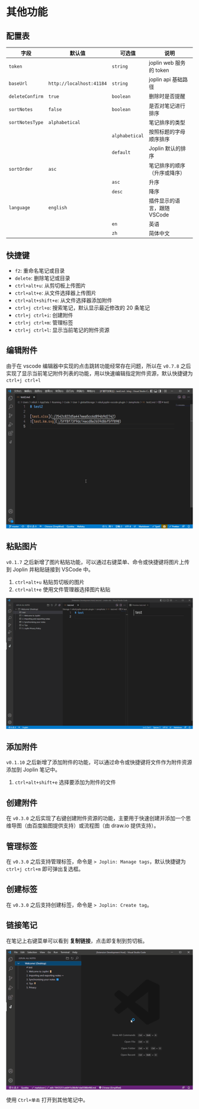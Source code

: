 # 其他功能

## 配置表

| 字段            | 默认值                   | 可选值         | 说明                         |
| --------------- | ------------------------ | -------------- | ---------------------------- |
| `token`         |                          | `string`       | joplin web 服务的 token      |
| `baseUrl`       | `http://localhost:41184` | `string`       | joplin api 基础路径          |
| `deleteConfirm` | `true`                   | `boolean`      | 删除时是否提醒               |
| `sortNotes`     | `false`                  | `boolean`      | 是否对笔记进行排序           |
| `sortNotesType` | `alphabetical`           |                | 笔记排序的类型               |
|                 |                          | `alphabetical` | 按照标题的字母顺序排序       |
|                 |                          | `default`      | Joplin 默认的排序            |
| `sortOrder`     | `asc`                    |                | 笔记排序的顺序（升序或降序） |
|                 |                          | `asc`          | 升序                         |
|                 |                          | `desc`         | 降序                         |
| `language`      | `english`                |                | 插件显示的语言，跟随 VSCode  |
|                 |                          | `en`           | 英语                         |
|                 |                          | `zh`           | 简体中文                     |

## 快捷键

- `f2`: 重命名笔记或目录
- `delete`: 删除笔记或目录
- `ctrl+alt+u`: 从剪切板上传图片
- `ctrl+alt+e`: 从文件选择器上传图片
- `ctrl+alt+shift+e`: 从文件选择器添加附件
- `ctrl+j ctrl+o`: 搜索笔记，默认显示最近修改的 20 条笔记
- `ctrl+j ctrl+i`: 创建附件
- `ctrl+j ctrl+m`: 管理标签
- `ctrl+j ctrl+l`: 显示当前笔记的附件资源

## 编辑附件

由于在 vscode 编辑器中实现的点击跳转功能经常存在问题，所以在 `v0.7.8` 之后实现了显示当前笔记附件列表的功能，用以快速编辑指定附件资源，默认快捷键为 `ctrl+j ctrl+l`

![editResource](/images/editResource.gif)

## 粘贴图片

`v0.1.7` 之后新增了图片粘贴功能，可以通过右键菜单、命令或快捷键将图片上传到 Joplin 并粘贴链接到 VSCode 中。

1. `ctrl+alt+u` 粘贴剪切板的图片
2. `ctrl+alt+e` 使用文件管理器选择图片粘贴

![pasteImage](/images/pasteImage.gif)

## 添加附件

`v0.1.10` 之后新增了添加附件的功能，可以通过命令或快捷键将文件作为附件资源添加到 Joplin 笔记中。

1. `ctrl+alt+shift+e` 选择要添加为附件的文件

## 创建附件

在 `v0.3.0` 之后实现了右键创建附件资源的功能，主要用于快速创建并添加一个思维导图（由百度脑图提供支持）或流程图（由 draw.io 提供支持）。

## 管理标签

在 `v0.3.0` 之后支持管理标签，命令是 `> Joplin: Manage tags`，默认快捷键为 `ctrl+j ctrl+m` 即可弹出复选框。

## 创建标签

在 `v0.3.0` 之后支持创建标签，命令是 `> Joplin: Create tag`。

## 链接笔记

在笔记上右键菜单可以看到 **复制链接**，点击即复制到剪切板。

![Link notes](/images/copy-link.gif)

使用 `Ctrl+单击` 打开到其他笔记中。
